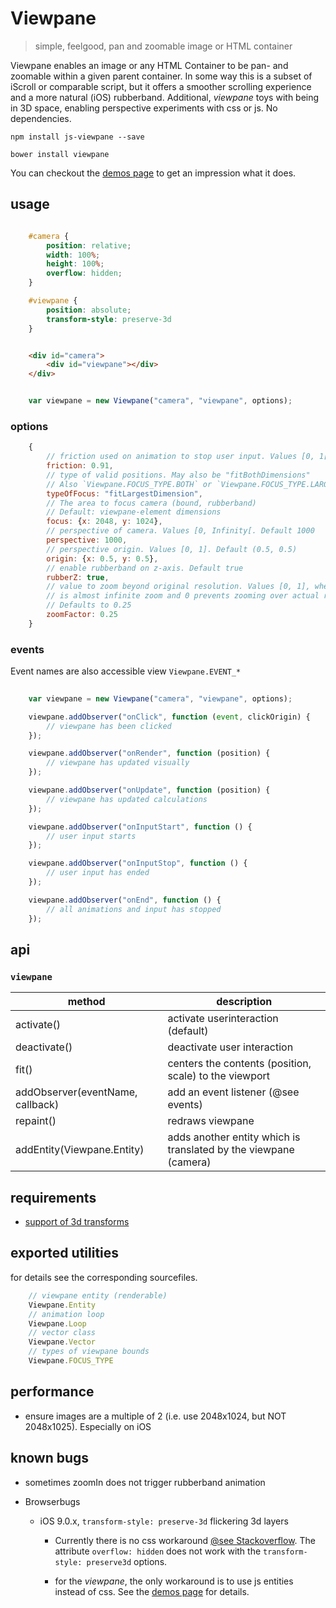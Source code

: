 # Viewpane

> simple, feelgood, pan and zoomable image or HTML container


Viewpane enables an image or any HTML Container to be pan- and zoomable within a given parent container. In some way
this is a subset of iScroll or comparable script, but it offers a smoother scrolling experience and a more natural
(iOS) rubberband. Additional, _viewpane_ toys with being in 3D space, enabling perspective experiments with css or js.
No dependencies.


`npm install js-viewpane --save`

`bower install viewpane`


You can checkout the [demos page](http://sagold.github.io/js-viewpane/) to get an impression what it does.


## usage

```css

    #camera {
        position: relative;
        width: 100%;
        height: 100%;
        overflow: hidden;    
    }

    #viewpane {
        position: absolute;
        transform-style: preserve-3d
    }
```


```html

    <div id="camera">
        <div id="viewpane"></div>
    </div>
```


```javascript

    var viewpane = new Viewpane("camera", "viewpane", options);

```


### options

```javascript
    {
        // friction used on animation to stop user input. Values [0, 1[
        friction: 0.91,             
        // type of valid positions. May also be "fitBothDimensions"
        // Also `Viewpane.FOCUS_TYPE.BOTH` or `Viewpane.FOCUS_TYPE.LARGEST`
        typeOfFocus: "fitLargestDimension",     
        // The area to focus camera (bound, rubberband)
        // Default: viewpane-element dimensions
        focus: {x: 2048, y: 1024},
        // perspective of camera. Values [0, Infinity[. Default 1000  
        perspective: 1000,      
        // perspective origin. Values [0, 1]. Default (0.5, 0.5)    
        origin: {x: 0.5, y: 0.5},
        // enable rubberband on z-axis. Default true
        rubberZ: true,
        // value to zoom beyond original resolution. Values [0, 1], where 1 
        // is almost infinite zoom and 0 prevents zooming over actual resolution.
        // Defaults to 0.25
        zoomFactor: 0.25
    }
```

### events

Event names are also accessible view `Viewpane.EVENT_*`

```javascript
    
    var viewpane = new Viewpane("camera", "viewpane", options);

    viewpane.addObserver("onClick", function (event, clickOrigin) {
        // viewpane has been clicked
    });

    viewpane.addObserver("onRender", function (position) {
        // viewpane has updated visually
    });

    viewpane.addObserver("onUpdate", function (position) {
        // viewpane has updated calculations
    });

    viewpane.addObserver("onInputStart", function () {
        // user input starts
    });

    viewpane.addObserver("onInputStop", function () {
        // user input has ended
    });

    viewpane.addObserver("onEnd", function () {
        // all animations and input has stopped
    });

```


## api

### `viewpane`

method                              | description
------------------------------------|--------------------------------------------------------------------
activate()                          | activate userinteraction (default)
deactivate()                        | deactivate user interaction
fit()                               | centers the contents (position, scale) to the viewport
addObserver(eventName, callback)    | add an event listener (@see events)
repaint()                           | redraws viewpane
addEntity(Viewpane.Entity)          | adds another entity which is translated by the viewpane (camera)



## requirements

- [support of 3d transforms](http://caniuse.com/#feat=transforms3d)


## exported utilities

for details see the corresponding sourcefiles.

```javascript
    // viewpane entity (renderable)
    Viewpane.Entity
    // animation loop
    Viewpane.Loop
    // vector class
    Viewpane.Vector
    // types of viewpane bounds
    Viewpane.FOCUS_TYPE
```


## performance

- ensure images are a multiple of 2 (i.e. use 2048x1024, but NOT 2048x1025). Especially on iOS


## known bugs

- sometimes zoomIn does not trigger rubberband animation

- Browserbugs

    - iOS 9.0.x, `transform-style: preserve-3d` flickering 3d layers

        - Currently there is no css workaround
            [@see Stackoverflow](http://stackoverflow.com/questions/32639639/ios-9-mobile-safari-has-a-blinking-bug-with-transform-scale3d-and-translate3d). The attribute `overflow: hidden` does not work with the `transform-style: preserve3d` options.

        - for the _viewpane_, the only workaround is to use js entities instead of css. See the 
            [demos page](http://sagold.github.io/js-viewpane/) for details.
